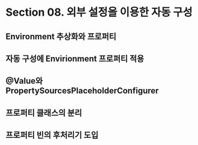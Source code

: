# Section 08. 외부 설정을 이용한 자동 구성

## Environment 추상화와 프로퍼티

## 자동 구성에 Envirionment 프로퍼티 적용

## @Value와 PropertySourcesPlaceholderConfigurer

## 프로퍼티 클래스의 분리

## 프로퍼티 빈의 후처리기 도입
